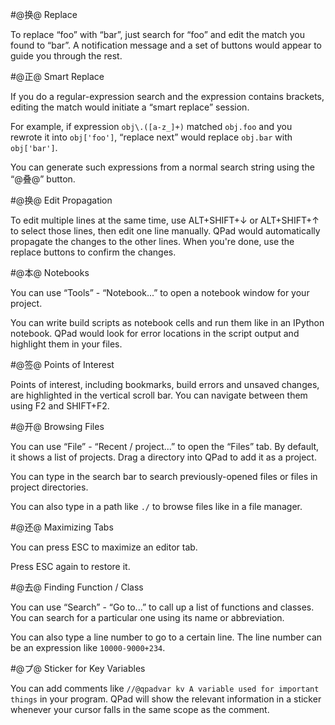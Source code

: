 #@换@ Replace

To replace “foo” with “bar”, just search for “foo” and edit the match you found to “bar”. A notification message and a set of buttons would appear to guide you through the rest.

#@正@ Smart Replace

If you do a regular-expression search and the expression contains brackets, editing the match would initiate a “smart replace” session.

For example, if expression `obj\.([a-z_]+)` matched `obj.foo` and you rewrote it into `obj['foo']`, “replace next” would replace `obj.bar` with `obj['bar']`.

You can generate such expressions from a normal search string using the “@叠@” button.

#@换@ Edit Propagation

To edit multiple lines at the same time, use ALT+SHIFT+↓ or ALT+SHIFT+↑ to select those lines, then edit one line manually. QPad would automatically propagate the changes to the other lines. When you're done, use the replace buttons to confirm the changes.

#@本@ Notebooks

You can use “Tools” - “Notebook...” to open a notebook window for your project. 

You can write build scripts as notebook cells and run them like in an IPython notebook. QPad would look for error locations in the script output and highlight them in your files.

#@签@ Points of Interest

Points of interest, including bookmarks, build errors and unsaved changes, are highlighted in the vertical scroll bar. You can navigate between them using F2 and SHIFT+F2.

#@开@ Browsing Files

You can use “File” - “Recent / project...” to open the “Files” tab. By default, it shows a list of projects. Drag a directory into QPad to add it as a project.

You can type in the search bar to search previously-opened files or files in project directories.

You can also type in a path like `./` to browse files like in a file manager.

#@还@ Maximizing Tabs

You can press ESC to maximize an editor tab.

Press ESC again to restore it.

#@去@ Finding Function / Class

You can use “Search” - “Go to...” to call up a list of functions and classes. You can search for a particular one using its name or abbreviation.

You can also type a line number to go to a certain line. The line number can be an expression like `10000-9000+234`.

#@プ@ Sticker for Key Variables

You can add comments like `//@qpadvar kv A variable used for important things` in your program. QPad will show the relevant information in a sticker whenever your cursor falls in the same scope as the comment.
